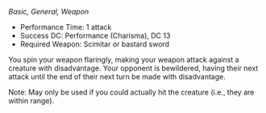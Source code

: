 _Basic, General, Weapon_
 
- Performance Time: 1 attack
- Success DC: Performance (Charisma), DC 13
- Required Weapon: Scimitar or bastard sword
 
You spin your weapon flaringly, making your weapon attack against a creature with disadvantage. Your opponent is bewildered, having their next attack until the end of their next turn be made with disadvantage.
 
Note: May only be used if you could actually hit the creature (i.e., they are within range).
